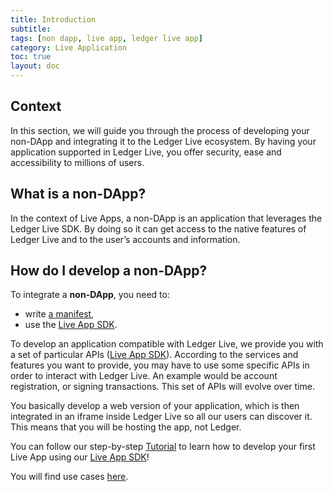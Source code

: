 ```yaml
---
title: Introduction
subtitle:
tags: [non dapp, live app, ledger live app]
category: Live Application
toc: true
layout: doc
---
```


## Context

In this section, we will guide you through the process of developing your non-DApp and integrating it to the Ledger Live ecosystem. By having your application supported in Ledger Live, you offer security, ease and accessibility to millions of users.

## What is a non-DApp?

In the context of Live Apps, a non-DApp is an application that leverages the Ledger Live SDK. By doing so it can get access to the native features of Ledger Live and to the user’s accounts and information.

## How do I develop a non-DApp?

To integrate a **non-DApp**, you need to:

- write [a manifest](../reference/manifest),
- use the [Live App SDK](../reference/sdk/).

To develop an application compatible with Ledger Live, we provide you with a set of particular APIs ([Live App SDK](../reference/sdk/)). According to the services and features you want to provide, you may have to use some specific APIs in order to interact with Ledger Live. An example would be account registration, or signing transactions. This set of APIs will evolve over time.

You basically develop a web version of your application, which is then integrated in an iframe inside Ledger Live so all our users can discover it. This means that you will be hosting the app, not Ledger.

You can follow our step-by-step [Tutorial](../tutorial/introduction) to learn how to develop your first Live App using our [Live App SDK](../reference/sdk/)!

You will find use cases [here](../use-cases).
